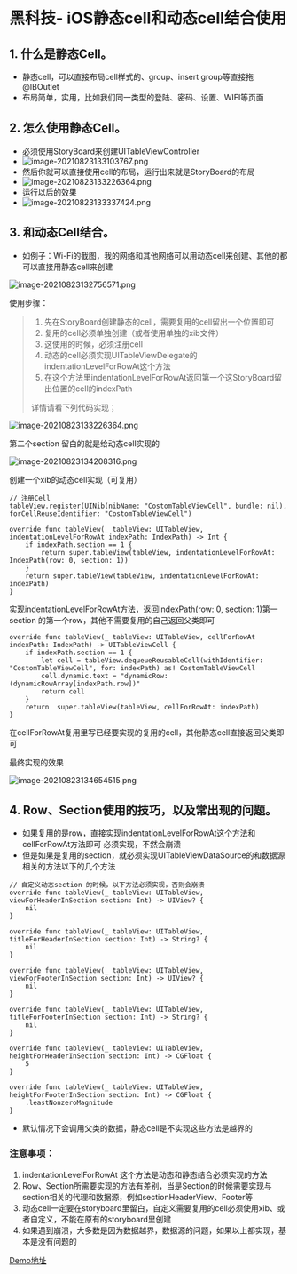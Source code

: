 # 黑科技- iOS静态cell和动态cell结合使用

## 1. 什么是静态Cell。

-   静态cell，可以直接布局cell样式的、group、insert group等直接拖@IBOutlet
-   布局简单，实用，比如我们同一类型的登陆、密码、设置、WIFI等页面

## 2. 怎么使用静态Cell。

-   必须使用StoryBoard来创建UITableViewController
-   ![image-20210823133103767.png](https://p3-juejin.byteimg.com/tos-cn-i-k3u1fbpfcp/2d146872224e403d8ccab831d33413d0~tplv-k3u1fbpfcp-watermark.image)
-   然后你就可以直接使用cell的布局，运行出来就是StoryBoard的布局
-   ![image-20210823133226364.png](https://p1-juejin.byteimg.com/tos-cn-i-k3u1fbpfcp/ea3f8bf760cd4a53a58622fc82ebb1d3~tplv-k3u1fbpfcp-watermark.image)
-   运行以后的效果
-   ![image-20210823133337424.png](https://p9-juejin.byteimg.com/tos-cn-i-k3u1fbpfcp/384caadd741a444db536e538c313063b~tplv-k3u1fbpfcp-watermark.image)

## 3. 和动态Cell结合。

-   如例子：Wi-Fi的截图，我的网络和其他网络可以用动态cell来创建、其他的都可以直接用静态cell来创建

![image-20210823132756571.png](https://p9-juejin.byteimg.com/tos-cn-i-k3u1fbpfcp/dd236d0017c3493b913606f5a2934816~tplv-k3u1fbpfcp-watermark.image)

使用步骤：

> 1.  先在StoryBoard创建静态的cell，需要复用的cell留出一个位置即可
> 1.  复用的cell必须单独创建（或者使用单独的xib文件）
> 1.  这使用的时候，必须注册cell
> 1.  动态的cell必须实现UITableViewDelegate的indentationLevelForRowAt这个方法
> 1.  在这个方法里indentationLevelForRowAt返回第一个这StoryBoard留出位置的cell的indexPath
>
> 详情请看下列代码实现；

![image-20210823133226364.png](https://p1-juejin.byteimg.com/tos-cn-i-k3u1fbpfcp/ea3f8bf760cd4a53a58622fc82ebb1d3~tplv-k3u1fbpfcp-watermark.image)

第二个section 留白的就是给动态cell实现的

![image-20210823134208316.png](https://p3-juejin.byteimg.com/tos-cn-i-k3u1fbpfcp/a668c5bc6d0d4fc7837702323560102e~tplv-k3u1fbpfcp-watermark.image)

创建一个xib的动态cell实现（可复用）

```
// 注册Cell
tableView.register(UINib(nibName: "CostomTableViewCell", bundle: nil), forCellReuseIdentifier: "CostomTableViewCell")
```

```
override func tableView(_ tableView: UITableView, indentationLevelForRowAt indexPath: IndexPath) -> Int {
    if indexPath.section == 1 {
        return super.tableView(tableView, indentationLevelForRowAt: IndexPath(row: 0, section: 1))
    }
    return super.tableView(tableView, indentationLevelForRowAt: indexPath)
}
```

实现indentationLevelForRowAt方法，返回IndexPath(row: 0, section: 1)第一section 的第一个row，其他不需要复用的自己返回父类即可

```
override func tableView(_ tableView: UITableView, cellForRowAt indexPath: IndexPath) -> UITableViewCell {
    if indexPath.section == 1 {
        let cell = tableView.dequeueReusableCell(withIdentifier: "CostomTableViewCell", for: indexPath) as! CostomTableViewCell
        cell.dynamic.text = "dynamicRow:(dynamicRowArray[indexPath.row])"
        return cell
    }
    return  super.tableView(tableView, cellForRowAt: indexPath)
}
```

在cellForRowAt复用里写已经要实现的复用的cell，其他静态cell直接返回父类即可

最终实现的效果

![image-20210823134654515.png](https://p6-juejin.byteimg.com/tos-cn-i-k3u1fbpfcp/09c2444ebf7a4a3dbe5f15435274c027~tplv-k3u1fbpfcp-watermark.image)

## 4. Row、Section使用的技巧，以及常出现的问题。

-   如果复用的是row，直接实现indentationLevelForRowAt这个方法和cellForRowAt方法即可 必须实现，不然会崩溃
-   但是如果是复用的section，就必须实现UITableViewDataSource的和数据源相关的方法以下的几个方法

```
// 自定义动态section 的时候，以下方法必须实现，否则会崩溃
override func tableView(_ tableView: UITableView, viewForHeaderInSection section: Int) -> UIView? {
    nil
}
​
override func tableView(_ tableView: UITableView, titleForHeaderInSection section: Int) -> String? {
    nil
}
​
override func tableView(_ tableView: UITableView, viewForFooterInSection section: Int) -> UIView? {
    nil
}
​
override func tableView(_ tableView: UITableView, titleForFooterInSection section: Int) -> String? {
    nil
}
​
override func tableView(_ tableView: UITableView, heightForHeaderInSection section: Int) -> CGFloat {
    5
}
​
override func tableView(_ tableView: UITableView, heightForFooterInSection section: Int) -> CGFloat {
    .leastNonzeroMagnitude
}
```

-   默认情况下会调用父类的数据，静态cell是不实现这些方法是越界的

### 注意事项：

1.  indentationLevelForRowAt 这个方法是动态和静态结合必须实现的方法
1.  Row、Section所需要实现的方法有差别，当是Section的时候需要实现与section相关的代理和数据源，例如sectionHeaderView、Footer等
1.  动态cell一定要在storyboard里留白，自定义需要复用的cell必须使用xib、或者自定义，不能在原有的storyboard里创建
1.  如果遇到崩溃，大多数是因为数据越界，数据源的问题，如果以上都实现，基本是没有问题的

[Demo地址](https://github.com/a407184508/StaticTableViewCell.git)

